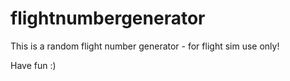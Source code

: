 # flightnumbergenerator
 
 This is a random flight number generator - for flight sim use only!
 
 Have fun :)